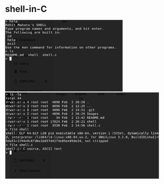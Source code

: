 # shell-in-C

![alt text](https://github.com/rkmsh/shell-in-C/blob/master/Images/shell.png)
![alt text](https://github.com/rkmsh/shell-in-C/blob/master/Images/shell1.png)
